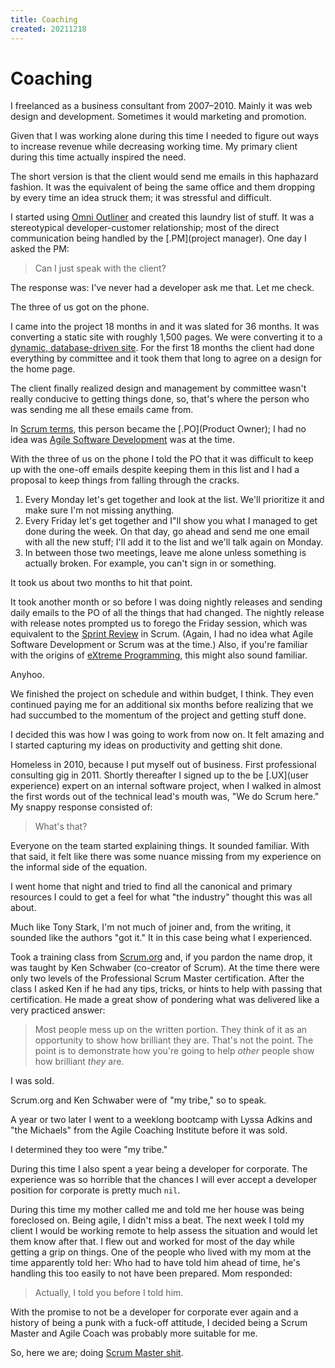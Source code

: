 ```yaml
---
title: Coaching
created: 20211218
---
```


# Coaching

I freelanced as a business consultant from 2007–2010. Mainly it was web design and development. Sometimes it would marketing and promotion.

Given that I was working alone during this time I needed to figure out ways to increase revenue while decreasing working time. My primary client during this time actually inspired the need.

The short version is that the client would send me emails in this haphazard fashion. It was the equivalent of being the same office and them dropping by every time an idea struck them; it was stressful and difficult.

I started using [Omni Outliner](https://www.omnigroup.com/omnioutliner) and created this laundry list of stuff. It was a stereotypical developer-customer relationship; most of the direct communication being handled by the [.PM](project manager). One day I asked the PM:

> Can I just speak with the client?

The response was: I've never had a developer ask me that. Let me check.

The three of us got on the phone.

I came into the project 18 months in and it was slated for 36 months. It was converting a static site with roughly 1,500 pages. We were converting it to a [dynamic, database-driven site](https://joshbruce.com/web-development/static-dynamic-and-interactive/). For the first 18 months the client had done everything by committee and it took them that long to agree on a design for the home page.

The client finally realized design and management by committee wasn't really conducive to getting things done, so, that's where the person who was sending me all these emails came from.

In [Scrum terms](https://scrumguides.org/scrum-guide.html#product-owner), this person became the [.PO](Product Owner); I had no idea was [Agile Software Development](https://agilemanifesto.org) was at the time.

With the three of us on the phone I told the PO that it was difficult to keep up with the one-off emails despite keeping them in this list and I had a proposal to keep things from falling through the cracks.

1. Every Monday let's get together and look at the list. We'll prioritize it and make sure I'm not missing anything.
2. Every Friday let's get together and I"ll show you what I managed to get done during the week. On that day, go ahead and send me one email with all the new stuff; I'll add it to the list and we'll talk again on Monday.
3. In between those two meetings, leave me alone unless something is actually broken. For example, you can't sign in or something.

It took us about two months to hit that point.

It took another month or so before I was doing nightly releases and sending daily emails to the PO of all the things that had changed. The nightly release with release notes prompted us to forego the Friday session, which was equivalent to the [Sprint Review](https://scrumguides.org/scrum-guide.html#sprint-review) in Scrum. (Again, I had no idea what Agile Software Development or Scrum was at the time.) Also, if you're familiar with the origins of [eXtreme Programming](http://www.extremeprogramming.org), this might also sound familiar.

Anyhoo.

We finished the project on schedule and within budget, I think. They even continued paying me for an additional six months before realizing that we had succumbed to the momentum of the project and getting stuff done.

I decided this was how I was going to work from now on. It felt amazing and I started capturing my ideas on productivity and getting shit done.

Homeless in 2010, because I put myself out of business. First professional consulting gig in 2011. Shortly thereafter I signed up to the be [.UX](user experience) expert on an internal software project, when I walked in almost the first words out of the technical lead's mouth was, "We do Scrum here." My snappy response consisted of:

> What's that?

Everyone on the team started explaining things. It sounded familiar. With that said, it felt like there was some nuance missing from my experience on the informal side of the equation.

I went home that night and tried to find all the canonical and primary resources I could to get a feel for what "the industry" thought this was all about.

Much like Tony Stark, I'm not much of joiner and, from the writing, it sounded like the authors "got it." It in this case being what I experienced.

Took a training class from [Scrum.org](https://www.scrum.org) and, if you pardon the name drop, it was taught by Ken Schwaber (co-creator of Scrum). At the time there were only two levels of the Professional Scrum Master certification. After the class I asked Ken if he had any tips, tricks, or hints to help with passing that certification. He made a great show of pondering what was delivered like a very practiced answer:

> Most people mess up on the written portion. They think of it as an opportunity to show how brilliant they are. That's not the point. The point is to demonstrate how you're going to help *other* people show how brilliant *they* are.

I was sold.

Scrum.org and Ken Schwaber were of "my tribe," so to speak.

A year or two later I went to a weeklong bootcamp with Lyssa Adkins and "the Michaels" from the Agile Coaching Institute before it was sold.

I determined they too were "my tribe."

During this time I also spent a year being a developer for corporate. The experience was so horrible that the chances I will ever accept a developer position for corporate is pretty much `nil`.

During this time my mother called me and told me her house was being foreclosed on. Being agile, I didn't miss a beat. The next week I told my client I would be working remote to help assess the situation and would let them know after that. I flew out and worked for most of the day while getting a grip on things. One of the people who lived with my mom at the time apparently told her: Who had to have told him ahead of time, he's handling this too easily to not have been prepared. Mom responded:

> Actually, I told you before I told him.

With the promise to not be a developer for corporate ever again and a history of being a punk with a fuck-off attitude, I decided being a Scrum Master and Agile Coach was probably more suitable for me.

So, here we are; doing [Scrum Master shit](https://joshbruce.com/coaching/being-a-scrum-master/).
